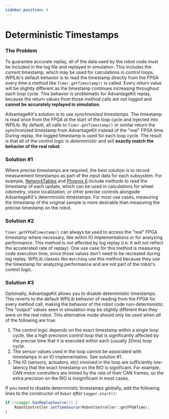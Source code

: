 ```yaml
---
sidebar_position: 4
---
```


# Deterministic Timestamps

### The Problem

To guarantee accurate replay, all of the data used by the robot code must be included in the log file and replayed in simulation. This includes the current timestamp, which may be used for calculations in control loops. WPILib's default behavior is to read the timestamp directly from the FPGA every time a method like `Timer.getTimestamp()` is called. Every return value will be slightly different as the timestamp continues increasing throughout each loop cycle. This behavior is problematic for AdvantageKit replay, because the return values from those method calls are not logged and **cannot be accurately replayed in simulation**.

AdvantageKit's solution is to use _synchronized timestamps_. The timestamp is read once from the FPGA at the start of the loop cycle and injected into WPILib. By default, all calls to `Timer.getTimestamp()` or similar return the synchronized timestamp from AdvantageKit instead of the "real" FPGA time. During replay, the logged timestamp is used for each loop cycle. The result is that all of the control logic is _deterministic_ and will **exactly match the behavior of the real robot**.

### Solution #1

Where precise timestamps are required, the best solution is to record measurement timestamps as part of the input data for each subsystem. For example, [NetworkTables](https://docs.wpilib.org/en/stable/docs/software/networktables/publish-and-subscribe.html#subscribing-to-a-topic) and [Phoenix 6](https://api.ctr-electronics.com/phoenix6/release/java/com/ctre/phoenix6/StatusSignal.SignalMeasurement.html#timestamp) include methods to read the timestamp of each update, which can be used in calculations for wheel odometry, vision localization, or other precise controls alongside AdvantageKit's deterministic timestamps. For most use cases, measuring the timestamp of the original sample is more desirable than measuring the precise timestamp on the robot.

### Solution #2

`Timer.getFPGATimestamp()` can always be used to access the "real" FPGA timestamp where necessary, like within IO implementations or for analyzing performance. This method is not affected by log replay (i.e. it will not reflect the accelerated rate of replay). One use case for this method is measuring code execution time, since those values don't need to be recreated during log replay. WPILib classes like `Watchdog` use this method because they use the timestamp for analyzing performance and are not part of the robot's control logic.

### Solution #3

Optionally, AdvantageKit allows you to disable deterministic timestamps. This reverts to the default WPILib behavior of reading from the FPGA for every method call, making the behavior of the robot code non-deterministic. The "output" values seen in simulation may be slightly different than they were on the real robot. This alternative mode should only be used when _all_ of the following are true:

1. The control logic depends on the exact timestamp _within_ a single loop cycle, like a high precision control loop that is significantly affected by the precise time that it is executed within each (usually 20ms) loop cycle.
2. The sensor values used in the loop cannot be associated with timestamps in an IO implementation. See solution #1.
3. The IO (sensors, actuators, etc) involved in the loop are sufficiently low-latency that the exact timestamp on the RIO is significant. For example, CAN motor controllers are limited by the rate of their CAN frames, so the extra precision on the RIO is insignificant in most cases.

If you need to disable deterministic timestamps globally, add the following lines to the constructor of `Robot` _after_ `Logger.start()`:

```java
if (!Logger.hasReplaySource()) {
    RobotController.setTimeSource(RobotController::getFPGATime);
}
```
